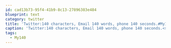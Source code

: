 ```yaml
---
id: cad13b73-95f4-41b9-8c13-27896383e484
blueprint: text
category: twitter
title: 'Twitter:140 characters, Email 140 words, phone 140 seconds.#My140 rule'
caption: 'Twitter:140 characters, Email 140 words, phone 140 seconds.<span class="hashtag hashtag_local">#<a href="http://tweettemp.darylchymko.ca/?tag=my140">My140</a> rule'
tags:
  - My140
---
```

